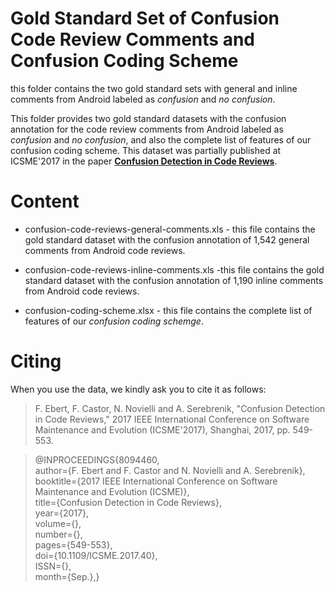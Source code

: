 # Gold Standard Set of Confusion Code Review Comments and Confusion Coding Scheme

 this folder contains the two gold standard sets with general and inline comments from Android labeled as *confusion* and *no confusion*.
 
This folder provides two gold standard datasets with the confusion annotation for the code review comments from Android labeled as *confusion* and *no confusion*, and also the complete list of features of our confusion coding scheme. This dataset was partially published at ICSME'2017 in the paper **[Confusion Detection in Code Reviews](https://felipeebert.github.io/publications/icsme2017.pdf)**.


# Content

- confusion-code-reviews-general-comments.xls - this file contains the gold standard dataset with the confusion annotation of 1,542 general comments from Android code reviews.

- confusion-code-reviews-inline-comments.xls -this file contains the gold standard dataset with the confusion annotation of 1,190 inline comments from Android code reviews.

- confusion-coding-scheme.xlsx - this file contains the complete list of features of our *confusion coding schemge*.


# Citing

When you use the data, we kindly ask you to cite it as follows:

> F. Ebert, F. Castor, N. Novielli and A. Serebrenik, "Confusion Detection in Code Reviews," 2017 IEEE International Conference on Software Maintenance and Evolution (ICSME'2017), Shanghai, 2017, pp. 549-553.


> @INPROCEEDINGS{8094460, <br />
	author={F. Ebert and F. Castor and N. Novielli and A. Serebrenik}, <br />
	booktitle={2017 IEEE International Conference on Software Maintenance and Evolution (ICSME)}, <br />
	title={Confusion Detection in Code Reviews}, <br />
	year={2017}, <br />
	volume={}, <br />
	number={}, <br />
	pages={549-553}, <br />
	doi={10.1109/ICSME.2017.40}, <br />
	ISSN={}, <br />
	month={Sep.},}
